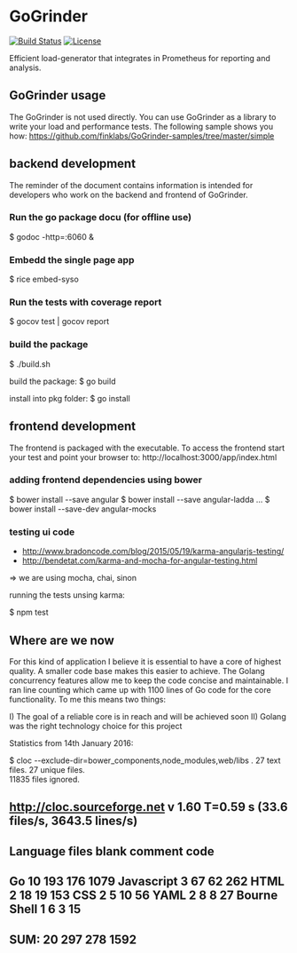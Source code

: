 # GoGrinder

[![Build Status](https://drone.io/github.com/finklabs/GoGrinder/status.png)](https://drone.io/github.com/finklabs/GoGrinder/latest)
[![License](http://img.shields.io/badge/license-MIT-yellowgreen.svg)](MIT_LICENSE)

Efficient load-generator that integrates in Prometheus for reporting and analysis.

## GoGrinder usage
The GoGrinder is not used directly. You can use GoGrinder as a library to write your load and performance tests. The following sample shows you how:
https://github.com/finklabs/GoGrinder-samples/tree/master/simple


## backend development
The reminder of the document contains information is intended for developers who work on the backend and frontend of GoGrinder.

### Run the go package docu (for offline use)
  $ godoc -http=:6060 &


### Embedd the single page app
  $ rice embed-syso


### Run the tests with coverage report
  $ gocov test | gocov report


### build the package
  $ ./build.sh

build the package:
  $ go build

install into pkg folder:
  $ go install


## frontend development
The frontend is packaged with the executable. To access the frontend start your test and point your browser to:
http://localhost:3000/app/index.html


### adding frontend dependencies using bower

  $ bower install --save angular 
  $ bower install --save angular-ladda
  ...
  $ bower install --save-dev angular-mocks


### testing ui code

* http://www.bradoncode.com/blog/2015/05/19/karma-angularjs-testing/
* http://bendetat.com/karma-and-mocha-for-angular-testing.html

=> we are using mocha, chai, sinon

running the tests unsing karma:

  $ npm test


## Where are we now
For this kind of application I believe it is essential to have a core of highest quality. A smaller code base makes this easier to achieve. The Golang concurrency features allow me to keep the code concise and maintainable.  I ran line counting which came up with 1100 lines of Go code for the core functionality. To me this means two things:
 
I)  The goal of a reliable core is in reach and will be achieved soon
II) Golang was the right technology choice for this project

Statistics from 14th January 2016:

  $ cloc --exclude-dir=bower_components,node_modules,web/libs .
        27 text files.
        27 unique files.                              
     11835 files ignored.
  
  http://cloc.sourceforge.net v 1.60  T=0.59 s (33.6 files/s, 3643.5 lines/s)
  -------------------------------------------------------------------------------
  Language                     files          blank        comment           code
  -------------------------------------------------------------------------------
  Go                              10            193            176           1079
  Javascript                       3             67             62            262
  HTML                             2             18             19            153
  CSS                              2              5             10             56
  YAML                             2              8              8             27
  Bourne Shell                     1              6              3             15
  -------------------------------------------------------------------------------
  SUM:                            20            297            278           1592
  -------------------------------------------------------------------------------

